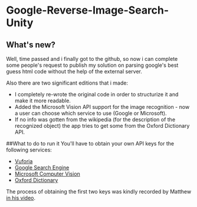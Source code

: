 # Google-Reverse-Image-Search-Unity
## What's new?
Well, time passed and i finally got to the github, so now i can complete some people's request to publish my solution on parsing google's best guess html code without the help of the external server.

Also there are two significant editions that i made:
- I completely re-wrote the original code in order to structurize it and make it more readable.
- Added the Microsoft Vision API support for the image recognition - now a user can choose which service to use (Google or Microsoft).
- If no info was gotten from the wikipedia (for the description of the recognized object) the app tries to get some from the Oxford Dictionary API.

##What to do to run it
You'll have to obtain your own API keys for the following services:
- [Vuforia](https://library.vuforia.com/articles/Training/Vuforia-License-Manager.html#license-key)
- [Google Search Engine](https://developers.google.com/custom-search/json-api/v1/overview)
- [Microsoft Computer Vision](https://azure.microsoft.com/en-us/services/cognitive-services/computer-vision/)
- [Oxford Dictionary](https://developer.oxforddictionaries.com/)

The process of obtaining the first two keys was kindly recorded by Matthew [in his video](https://www.youtube.com/watch?v=EP-s2ayECsI&lc=z12si3wp5nudgleyj04chnbajyujctjptkg0k.1518014293682062).